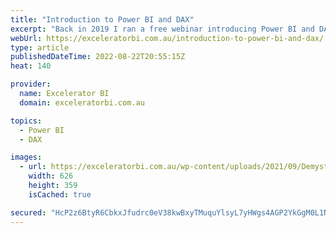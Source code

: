```yaml
---
title: "Introduction to Power BI and DAX"
excerpt: "Back in 2019 I ran a free webinar introducing Power BI and DAX. Many readers of my blog will already be well ahead of this topic, but then again many of you also probably run into people who would benefits from a simple introduction. I have decided to publish the [...]Read More »"
webUrl: https://exceleratorbi.com.au/introduction-to-power-bi-and-dax/
type: article
publishedDateTime: 2022-08-22T20:55:15Z
heat: 140

provider:
  name: Excelerator BI
  domain: exceleratorbi.com.au

topics:
  - Power BI
  - DAX

images:
  - url: https://exceleratorbi.com.au/wp-content/uploads/2021/09/Demystifying-DAX-Side-Bar-Ad.jpg
    width: 626
    height: 359
    isCached: true

secured: "HcP2z6BtyR6CbkxJfudrc0eV38kwBxyTMuquYlsyL7yHWgs4AGP2YkGgM0L1NlJMkb6GSW/wQv/1JM0AFb2ES+QtfSUmfDNG0twdzIffU+An+/GYARZno2clfYwOKVQnJSBa0ojygsEFnJt9IJJJFYrTpyMdlAJpdcGJHxRO7OhTQ7sJ6CUcp/KfA+UMn6d9Tj+k2pgIQOQRZOGOqCR8XdY8c5arvXTcc/QVIsajBIIxzjgaAtXkL7y3f3xhgluk5kFInBJcjCvXenILbgM3jMEum/0qSgSfxcHjCHoP9MBtS+P5M5QOlBpDkSfLoNp0MB8Cl4XlTgutIff2xxmVYCuzPBqV/lrWkZ4f88y62q4=;N07cuTdJxvqggdl3Kni3Ow=="
---
```


